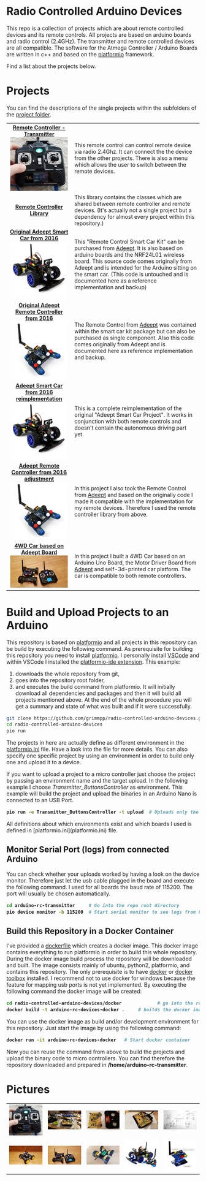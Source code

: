# Radio Controlled Arduino Devices

This repo is a collection of projects which are about remote controlled devices and its remote controls. All projects are based on arduino boards and radio control (2.4GHz). The transmitter and remote controlled devices are all compatible. The software for the Atmega Controller / Arduino Boards are written in c++ and based on the [platformio](https://platformio.org) framework.

Find a list about the projects below.


# Projects
You can find the descriptions of the single projects within the subfolders of the [project folder](/projects). 

<table>

<tr><td>
<center>
<a href="/projects/RC_Transmitter"><b>Remote Controller - Transmitter</b>
</ br>
<img src="projects/RC_Transmitter/pics/20180218_134300_small.jpg"/> </a> </center>
</td> <td>
This remote control can control remote device via radio 2.4Ghz. It can connect the the device from the other projects. There is also a menu which allows the user to switch between the remote devices. 
</td> </tr>

<tr><td>
<center>
<a href="/lib/RC_Library"><b>Remote Controller Library</b>
</a> </center>
</td> <td>
This library contains the classes which are shared between remote controller and remote devices. 
(It's actually not a single project but a dependency for almost every project within this repository.)
</td> </tr>

<tr><td>
<center>
<a href="/projects/Original_Adeept_Car_Kit_from2016/"><b>Original Adeept Smart Car from 2016</b>
</ br>
<img src="/projects/Original_Adeept_Car_Kit_from2016/pics/RC-car_small.jpg"/> </a> </center>
</td> <td>
This "Remote Control Smart Car Kit" can be purchased from <a href="http://www.adeept.com">Adeept</a>. It is also based on arduino boards and the NRF24L01 wireless board. This source code comes originally from Adeept and is intended for the Arduino sitting on the smart car. (This code is untouched and is documented here as a reference implementation and backup)
</td> </tr>

<tr><td>
<center>
<a href="/projects/Original_Adeept_Car_Kit_from2016/"><b>Original Adeept Remote Controller from 2016</b>
</ br>
<img src="/projects/Original_Adeept_Car_Kit_from2016/pics/e17cf9cd00_small.jpg"/> </a> </center>
</td> <td>
The Remote Control from <a href="http://www.adeept.com">Adeept</a> was contained within the smart car kit package but can also be purchased as single component. Also this code comes originally from Adeept and is documented here as reference implementation and backup.
</td> </tr>

<tr><td>
<center>
<a href="/projects/Adeept_Smart_Car_Kit/"><b>Adeept Smart Car from 2016 reimplementation</b>
</ br>
<img src="/projects/Adeept_Smart_Car_Kit/pics/RC-car_small.jpg"/> </a> </center>
</td> <td>
This is a complete reimplementation of the original "Adeept Smart Car Project". It works in conjunction with both remote controls and doesn't contain the autonomous driving part yet.
</td> </tr>

<tr><td>
<center>
<a href="/projects/Adeept_Smart_Car_Kit/"><b>Adeept Remote Controller from 2016 adjustment</b>
</ br>
<img src="/projects/Adeept_Smart_Car_Kit/pics/a39f8f1001_small.jpg"/> </a> </center>
</td> <td>
In this project I also took the Remote Control from <a href="http://www.adeept.com">Adeept</a> and based on the originally code I made it compatible with the implementation for my remote devices. Therefore I used the <a herf="/lib/RC_Library">remote controller library</a> from above. 
</td> </tr>

<tr><td>
<center>
<a href="/projects/4WD_RC_Car_AddeptDriverBoard/"><b>4WD Car based on Adeept Board</b>
</ br>
<img src="/projects/4WD_RC_Car_AddeptDriverBoard/pics/20181220_181335_small.jpg"/> </a> </center>
</td> <td>
In this project I built a 4WD Car based on an Arduino Uno Board, the Motor Driver Board from <a href="http://www.adeept.com">Adeept</a> and self-3d-printed car platform. The car is compatible to both remote controllers.
</td> </tr>

</table>

# Build and Upload Projects to an Arduino
This repository is based on [platformio](http://docs.platformio.org) and all projects in this repository can be build by executing the following command. 
As prerequisite for building this repository you need to install [platformio](https://platformio.org/platformio-ide). I personally install [VSCode](https://code.visualstudio.com) and within VSCode I installed the [platformio-ide extension](https://marketplace.visualstudio.com/items?itemName=platformio.platformio-ide). 
This example:
1. downloads the whole repository from git,
2. goes into the repository root folder,
3. and executes the build command from platformio. It will initially download all dependencies and packages and then it will build all projects mentioned above. At the end of the whole procedure you will get a summary and state of what was built and if it were successfully. 
```bash
git clone https://github.com/grimmpp/radio-controlled-arduino-devices.git   # download the repository from git
cd radio-controlled-arduino-devices                                         # go into the repository root directory
pio run                                                                     # download all dependencies initially and builds all projects
```
 
The projects in here are actually define as different environment in the [platformio.ini](/platformio.ini) file. Have a look into the file for more details. 
You can also specify one specific project by using an environment in order to build only one and upload it to a device.

If you want to upload a project to a micro controller just choose the project by passing an environment name and the target upload. In the following example I choose *Transmitter_ButtonsController* as environment. This example will build the project and upload the binaries in an Arduino Nano is connected to an USB Port.
<b> 
```bash
pio run -e Transmitter_ButtonsController -t upload  # Uploads only the subproject Transmitter_ButtonsController
```
</b>
All definitions about which environments exist and which boards I used is defined in [platformio.ini](platformio.ini) file.

## Monitor Serial Port (logs) from connected Arduino

You can check whether your uploads worked by having a look on the device monitor. Therefore just let the usb cable plugged in the board and execute the following command. I used for all boards the baud rate of 115200. The port will usually be chosen automatically.
<b>
```bash
cd arduino-rc-transmitter     # Go into the repo root directory
pio device monitor -b 115200  # Start serial monitor to see logs from board
```
</b>

## Build this Repository in a Docker Container
I've provided a [dockerfile](docker/Dockerfile) which creates a docker image. This docker image contains everything to run platformio in order to build this whole repository. During the docker image build process the repository will be downloaded and built. The image consists mainly of ubuntu, python2, platformio, and contains this repository. The only prerequisite is to have [docker](https://www.docker.com/get-started) or [docker toolbox](https://docs.docker.com/v17.12/toolbox/) installed. I recommend not to use docker for windows because the feature for mapping usb ports is not yet implemented. 
By executing the following command the docker image will be created:
<b>
```bash
cd radio-controlled-arduino-devices/docker             # go into the repository's docker directory
docker build -t arduino-rc-devices-docker .     # builds the docker image
```
</b>

You can use the docker image as build and/or development environment for this repository. Just start the image by using the following command:
<b>
```bash
docker run -it arduino-rc-devices-docker   # Start docker container
```
</b>
Now you can reuse the command from above to build the projects and upload the binary code to micro controllers. You can find therefore the repository downloaded and prepared in <b>/home/arduino-rc-transmitter</b>.

# Pictures
<table><tr>
  <td><img src="projects/RC_Transmitter/pics/20180218_134300_small.jpg" /></td>
  <td><img src="projects/RC_Transmitter/pics/20180128_221520_small.jpg" /></td>
  <td><img src="projects/RC_Transmitter/pics/20180213_222848_small.jpg" /></td>
  <td><img src="projects/RC_Transmitter/pics/20180211_224645_small.jpg" /></td>
  <td><img src="projects/RC_Transmitter/pics/schema_small.jpg" /></td>
</tr><tr>
  <td><img src="projects/4WD_RC_Car_AddeptDriverBoard/pics/20181218_214606_small.jpg"/></td>
  <td><img src="projects/4WD_RC_Car_AddeptDriverBoard/pics/20181220_181335_small.jpg"/></td>
  <td><img src="projects/4WD_RC_Car_AddeptDriverBoard/pics/20181218_135337_small.jpg" /></td>
  <td><img src="projects/Adeept_Smart_Car_Kit/pics/0a53ef6784_small.jpg" /></td>
  <td><img src="projects/Adeept_Smart_Car_Kit/pics/7501327fc2_small.jpg" /></td>
</tr></table>
